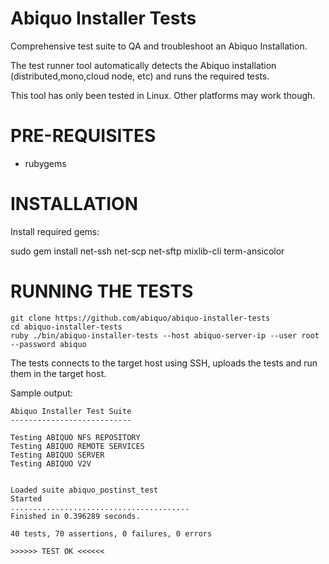 # Abiquo Installer Tests #

Comprehensive test suite to QA and troubleshoot an Abiquo Installation.

The test runner tool automatically detects the Abiquo installation (distributed,mono,cloud node, etc) and runs the required tests.

This tool has only been tested in Linux. Other platforms may work though.

# PRE-REQUISITES #

* rubygems

# INSTALLATION #

Install required gems:

sudo gem install net-ssh net-scp net-sftp mixlib-cli term-ansicolor

# RUNNING THE TESTS #

    git clone https://github.com/abiquo/abiquo-installer-tests
    cd abiquo-installer-tests
    ruby ./bin/abiquo-installer-tests --host abiquo-server-ip --user root --password abiquo

The tests connects to the target host using SSH, uploads the tests and run them in the target host.

Sample output:

    Abiquo Installer Test Suite
    ---------------------------
    
    Testing ABIQUO NFS REPOSITORY
    Testing ABIQUO REMOTE SERVICES
    Testing ABIQUO SERVER
    Testing ABIQUO V2V
    
    
    Loaded suite abiquo_postinst_test
    Started
    ........................................
    Finished in 0.396289 seconds.
    
    40 tests, 70 assertions, 0 failures, 0 errors
    
    >>>>>> TEST OK <<<<<<
